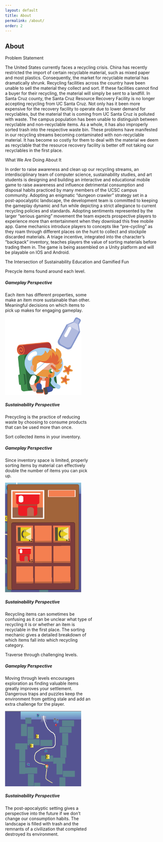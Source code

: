 ```yaml
---
layout: default
title: About
permalink: /about/
order: 2
---
```

## About

<div class="arrow_box mx-auto"><p class="lead">Problem Statement</p></div>
The United States currently faces a recycling crisis. China has recently restricted the import 
of certain recyclable material, such as mixed paper and most plastics. Consequently, the market 
for recyclable material has dramatically shrunk. Recycling facilities across the country have 
been unable to sell the material they collect and sort. If these facilities cannot find a buyer 
for their recycling, the material will simply be sent to a landfill.
    In Santa Cruz county, the Santa Cruz Resource Recovery Facility is no longer accepting
recycling from UC Santa Cruz. Not only has it been more expensive for the recovery facility to 
operate due to lower demand for recyclables, but the material that is coming from UC Santa Cruz 
is polluted with waste. The campus population has been unable to distinguish between recyclable 
and non-recyclable items. As a whole, it has also improperly sorted trash into the respective 
waste bin. These problems have manifested in our recycling streams becoming contaminated with 
non-recyclable material. It has become so costly for them to deal with the material we deem as 
recyclable that the resource recovery facility is better off not taking our recyclables in the 
first place.


<div class="arrow_box mx-auto"><p class="lead">What We Are Doing About It</p></div>
In order to raise awareness and clean up our recycling streams, an interdisciplinary team of 
computer science, sustainability studies, and art students is designing and building an 
interactive and educational mobile game to raise awareness and influence detrimental consumption 
and disposal habits practiced by many members of the UCSC campus community. Adopting an 
enigmatic “dungeon crawler” strategy set in a post-apocalyptic landscape, the development team 
is committed to keeping the gameplay dynamic and fun while depicting a strict allegiance to 
current recycling policies and standards. Adopting sentiments represented by the larger “serious 
gaming” movement the team expects prospective players to experience more than entertainment when 
they download this free mobile app. Game mechanics introduce players to concepts like 
“pre-cycling” as they roam through different places on the hunt to collect and stockpile 
discarded materials. A triage incentive, integrated into the character’s “backpack” inventory, 
teaches players the value of sorting materials before trading them in. The game is being 
assembled on a Unity platform and will be playable on IOS and Android.


<p class="lead">
    The Intersection of Sustainability Education and Gamified Fun
</p>

<div class="row">
    <div class="col">
        <div class="arrow_box mx-auto"><p class="lead">Precycle items found around each level.</p></div>
    </div>
</div>

<div class="row align-items-center h-100">
    <div class="col">
        <div class="card" style="width: 18rem;">
            <div class="card-body">
                <h5 class="card-title">Gameplay Perspective</h5>
                <p class="card-text">Each item has different properties, some make an item more sustainable than other. Meaningful decisions on which items to pick up makes for engaging gameplay.</p>
            </div>
        </div>
    </div>
    <div class="col">
        <img style="width: 250px" class="mx-auto d-block" src="/assets/img/about/recycle.png" alt="precycle">
    </div>
    <div class="col">
        <div class="card float-right" style="width: 18rem;">
            <div class="card-body">
                <h5 class="card-title">Sustainability Perspective</h5>
                <p class="card-text">Precycling is the practice of reducing waste by choosing to consume products that can be used more than once.</p>
            </div>
        </div>
    </div>
</div>

<div class="row">
    <div class="col">
        <div class="arrow_box mx-auto"><p class="lead">Sort collected items in your inventory.</p></div>
    </div>
</div>

<div class="row align-items-center h-100">
    <div class="col">
        <div class="card" style="width: 18rem;">
            <div class="card-body">
                <h5 class="card-title">Gameplay Perspective</h5>
                <p class="card-text">Since inventory space is limited, properly sorting items by material can effectively double the number of items you can pick up.</p>
            </div>
        </div>
    </div>
    <div class="col">
        <img style="width: 250px" class="mx-auto d-block" src="/assets/img/about/inventory.png" alt="inventory">
    </div>
    <div class="col">
        <div class="card float-right" style="width: 18rem;">
            <div class="card-body">
                <h5 class="card-title">Sustainability Perspective</h5>
                <p class="card-text">Recycling items can sometimes be confusing as it can be unclear what type of recycling it is or whether an item is recyclable in the first place. The sorting mechanic gives a detailed breakdown of which items fall into which recycling category.</p>
            </div>
        </div>
    </div>
</div>

<div class="row">
    <div class="col">
        <div class="arrow_box mx-auto"><p class="lead">Traverse through challenging levels.</p></div>
    </div>
</div>

<div class="row align-items-center h-100">
    <div class="col">
        <div class="card" style="width: 18rem;">
            <div class="card-body">
                <h5 class="card-title">Gameplay Perspective</h5>
                <p class="card-text">Moving through levels encourages exploration as finding valuable items greatly improves your settlement. Dangerous traps and puzzles keep the environment from getting stale and add an extra challenge for the player.</p>
            </div>
        </div>
    </div>
    <div class="col">
        <img style="width: 250px" class="mx-auto d-block" src="/assets/img/about/gameplay.png" alt="precycle">
    </div>
    <div class="col">
        <div class="card float-right" style="width: 18rem;">
            <div class="card-body">
                <h5 class="card-title">Sustainability Perspective</h5>
                <p class="card-text">The post-apocalyptic setting gives a perspective into the future if we don’t change our consumption habits. The landscape is filled with trash and the remnants of a civilization that completed destroyed its environment.</p>
            </div>
        </div>
    </div>
</div>
